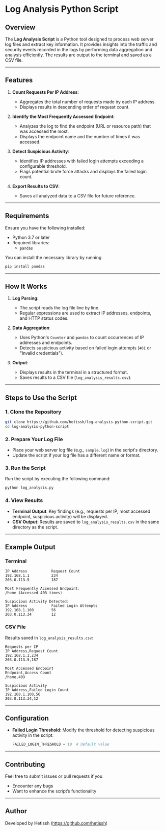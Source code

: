 # Log Analysis Python Script

## Overview

The **Log Analysis Script** is a Python tool designed to process web server log files and extract key information. It provides insights into the traffic and security events recorded in the logs by performing data aggregation and analysis efficiently. The results are output to the terminal and saved as a CSV file.

---

## Features

1. **Count Requests Per IP Address**:
   - Aggregates the total number of requests made by each IP address.
   - Displays results in descending order of request count.

2. **Identify the Most Frequently Accessed Endpoint**:
   - Analyzes the log to find the endpoint (URL or resource path) that was accessed the most.
   - Displays the endpoint name and the number of times it was accessed.

3. **Detect Suspicious Activity**:
   - Identifies IP addresses with failed login attempts exceeding a configurable threshold.
   - Flags potential brute force attacks and displays the failed login count.

4. **Export Results to CSV**:
   - Saves all analyzed data to a CSV file for future reference.

---

## Requirements

Ensure you have the following installed:
- Python 3.7 or later
- Required libraries:
  - `pandas`

You can install the necessary library by running:
```bash
pip install pandas
```

---

## How It Works

1. **Log Parsing**:
   - The script reads the log file line by line.
   - Regular expressions are used to extract IP addresses, endpoints, and HTTP status codes.

2. **Data Aggregation**:
   - Uses Python's `Counter` and `pandas` to count occurrences of IP addresses and endpoints.
   - Detects suspicious activity based on failed login attempts (`401` or "Invalid credentials").

3. **Output**:
   - Displays results in the terminal in a structured format.
   - Saves results to a CSV file (`log_analysis_results.csv`).

---

## Steps to Use the Script

### 1. Clone the Repository

```bash
git clone https://github.com/hetissh/log-analysis-python-script.git
cd log-analysis-python-script
```

### 2. Prepare Your Log File

- Place your web server log file (e.g., `sample.log`) in the script's directory.
- Update the script if your log file has a different name or format.

### 3. Run the Script

Run the script by executing the following command:

```bash
python log_analysis.py
```

### 4. View Results

- **Terminal Output**: Key findings (e.g., requests per IP, most accessed endpoint, suspicious activity) will be displayed.
- **CSV Output**: Results are saved to `log_analysis_results.csv` in the same directory as the script.

---

## Example Output

### Terminal

```plaintext
IP Address           Request Count
192.168.1.1          234
203.0.113.5          187

Most Frequently Accessed Endpoint:
/home (Accessed 403 times)

Suspicious Activity Detected:
IP Address           Failed Login Attempts
192.168.1.100        56
203.0.113.34         12
```

### CSV File

Results saved in `log_analysis_results.csv`:

```csv
Requests per IP
IP Address,Request Count
192.168.1.1,234
203.0.113.5,187

Most Accessed Endpoint
Endpoint,Access Count
/home,403

Suspicious Activity
IP Address,Failed Login Count
192.168.1.100,56
203.0.113.34,12
```

---

## Configuration

- **Failed Login Threshold**:
  Modify the threshold for detecting suspicious activity in the script:
  ```python
  FAILED_LOGIN_THRESHOLD = 10  # Default value
  ```

---

## Contributing

Feel free to submit issues or pull requests if you:
- Encounter any bugs
- Want to enhance the script’s functionality

---

## Author

Developed by Hetissh (https://github.com/hetissh)

